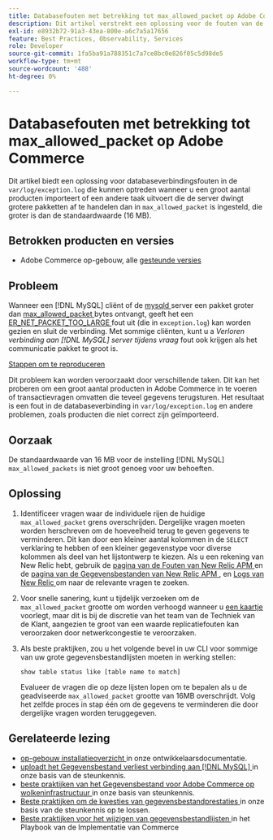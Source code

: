 ```yaml
---
title: Databasefouten met betrekking tot max_allowed_packet op Adobe Commerce
description: Dit artikel verstrekt een oplossing voor de fouten van de gegevensbestandverbinding in ` var/log/exception.log ` die kunnen voorkomen wanneer het invoeren van een groot aantal producten of het uitvoeren van een andere taak die de server dwingt om grotere pakketten te behandelen dan die in \ max_allowed_packet"worden geplaatst die groter is dan het gebrek, 16MB.
exl-id: e8932b72-91a3-43ea-800e-a6c7a5a17656
feature: Best Practices, Observability, Services
role: Developer
source-git-commit: 1fa5ba91a788351c7a7ce8bc0e826f05c5d98de5
workflow-type: tm+mt
source-wordcount: '488'
ht-degree: 0%

---
```


# Databasefouten met betrekking tot max_allowed_packet op Adobe Commerce

Dit artikel biedt een oplossing voor databaseverbindingsfouten in de `var/log/exception.log` die kunnen optreden wanneer u een groot aantal producten importeert of een andere taak uitvoert die de server dwingt grotere pakketten af te handelen dan in `max_allowed_packet` is ingesteld, die groter is dan de standaardwaarde (16 MB).

## Betrokken producten en versies

* Adobe Commerce op-gebouw, alle [ gesteunde versies ](https://magento.com/sites/default/files/magento-software-lifecycle-policy.pdf)

## Probleem

Wanneer een [!DNL MySQL] cliënt of de [ mysqld ](https://dev.mysql.com/doc/refman/8.0/en/mysqld.html) server een pakket groter dan [ max\_allowed\_packet ](https://dev.mysql.com/doc/refman/8.0/en/server-system-variables.html#sysvar_max_allowed_packet) bytes ontvangt, geeft het een [ ER\_NET\_PACKET\_TOO\_LARGE ](https://dev.mysql.com/doc/mysql-errors/8.0/en/server-error-reference.html#error_er_net_packet_too_large) fout uit (die in `exception.log`) kan worden gezien en sluit de verbinding. Met sommige cliënten, kunt u a *Verloren verbinding aan [!DNL MySQL] server tijdens vraag* fout ook krijgen als het communicatie pakket te groot is.

<u> Stappen om te reproduceren </u>

Dit probleem kan worden veroorzaakt door verschillende taken. Dit kan het proberen om een groot aantal producten in Adobe Commerce in te voeren of transactievragen omvatten die teveel gegevens terugsturen. Het resultaat is een fout in de databaseverbinding in `var/log/exception.log` en andere problemen, zoals producten die niet correct zijn geïmporteerd.

## Oorzaak

De standaardwaarde van 16 MB voor de instelling [!DNL MySQL] `max_allowed_packets` is niet groot genoeg voor uw behoeften.

## Oplossing

1. Identificeer vragen waar de individuele rijen de huidige `max_allowed_packet` grens overschrijden. Dergelijke vragen moeten worden herschreven om de hoeveelheid terug te geven gegevens te verminderen. Dit kan door een kleiner aantal kolommen in de `SELECT` verklaring te hebben of een kleiner gegevenstype voor diverse kolommen als deel van het lijstontwerp te kiezen. Als u een rekening van New Relic hebt, gebruik de [ pagina van de Fouten van New Relic APM ](https://docs.newrelic.com/docs/apm/apm-ui-pages/error-analytics/errors-page-explore-events-behind-errors) en de [ pagina van de Gegevensbestanden van New Relic APM ](https://docs.newrelic.com/docs/apm/apm-ui-pages/monitoring/databases-page-view-operations-throughput-response-time), en [ Logs van New Relic ](https://docs.newrelic.com/docs/logs/log-management/get-started/get-started-log-management) om naar de relevante vragen te zoeken.
1. Voor snelle sanering, kunt u tijdelijk verzoeken om de `max_allowed_packet` grootte om worden verhoogd wanneer u [ een kaartje ](/help/help-center-guide/help-center/magento-help-center-user-guide.md#submit-ticket) voorlegt, maar dit is bij de discretie van het team van de Techniek van de Klant, aangezien te groot van een waarde replicatiefouten kan veroorzaken door netwerkcongestie te veroorzaken.
1. Als beste praktijken, zou u het volgende bevel in uw CLI voor sommige van uw grote gegevensbestandlijsten moeten in werking stellen:

   ```
   show table status like [table name to match]
   ```

   Evalueer de vragen die op deze lijsten lopen om te bepalen als u de geadviseerde `max_allowed_packet` grootte van 16MB overschrijdt. Volg het zelfde proces in stap één om de gegevens te verminderen die door dergelijke vragen worden teruggegeven.

## Gerelateerde lezing

* [ op-gebouw installatieoverzicht ](https://experienceleague.adobe.com/en/docs/commerce-operations/installation-guide/overview) in onze ontwikkelaarsdocumentatie.
* [ uploadt het Gegevensbestand verliest verbinding aan  [!DNL MySQL] ](https://experienceleague.adobe.com/en/docs/commerce-knowledge-base/kb/troubleshooting/database/database-upload-loses-connection-to-mysql) in onze basis van de steunkennis.
* [ beste praktijken van het Gegevensbestand voor Adobe Commerce op wolkeninfrastructuur ](https://experienceleague.adobe.com/docs/commerce-operations/implementation-playbook/best-practices/planning/database-on-cloud.html) in onze basis van steunkennis.
* [ Beste praktijken om de kwesties van gegevensbestandprestaties ](https://experienceleague.adobe.com/docs/commerce-operations/implementation-playbook/best-practices/maintenance/resolve-database-performance-issues.html) in onze basis van de steunkennis op te lossen.
* [ Beste praktijken voor het wijzigen van gegevensbestandlijsten ](https://experienceleague.adobe.com/en/docs/commerce-operations/implementation-playbook/best-practices/development/modifying-core-and-third-party-tables#why-adobe-recommends-avoiding-modifications) in het Playbook van de Implementatie van Commerce
